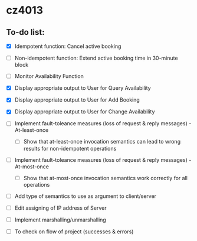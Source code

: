 # cz4013



## To-do list:

- [x] Idempotent function: Cancel active booking

- [ ] Non-idempotent function: Extend active booking time in 30-minute block

- [ ] Monitor Availability Function

- [x] Display appropriate output to User for Query Availability

- [x] Display appropriate output to User for Add Booking

- [x] Display appropriate output to User for Change Availability

- [ ] Implement fault-toleance measures (loss of request & reply messages) - At-least-once
    - [ ] Show that at-least-once invocation semantics can lead to wrong results for non-idempotent operations

- [ ] Implement fault-toleance measures (loss of request & reply messages) - At-most-once
    - [ ] Show that at-most-once invocation semantics work correctly for all operations

- [ ] Add type of semantics to use as argument to client/server

- [ ] Edit assigning of IP address of Server

- [ ] Implement marshalling/unmarshalling

- [ ] To check on flow of project (successes & errors)
    

    
